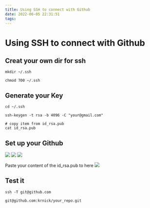 ```yaml
---
title: Using SSH to connect with Github
date: 2022-06-05 22:31:51
tags:
---
```


# Using SSH to connect with Github


## Creat your own dir for ssh

```bash=
mkdir ~/.ssh

chmod 700 ~/.ssh
```

## Generate your Key

```bash=
cd ~/.ssh

ssh-keygen -t rsa -b 4096 -C "your@gmail.com"

# copy item from id_rsa.pub
cat id_rsa.pub
```

## Set up your Github

![](https://i.imgur.com/QSUS6qb.png)
![](https://i.imgur.com/PpZMrWV.png)
![](https://i.imgur.com/zHo92u9.png)

Paste your content of the id_rsa.pub to here
![](https://i.imgur.com/cFmIzKG.png)



## Test it

```bash=
ssh -T git@github.com
```

```bash=
git@github.com:krnick/your_repo.git
```
